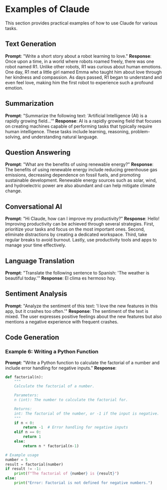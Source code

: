 # Examples of Claude

This section provides practical examples of how to use Claude for various tasks.

## Text Generation
**Prompt**: "Write a short story about a robot learning to love."
**Response**:
Once upon a time, in a world where robots roamed freely, there was one robot named R1. Unlike other robots, R1 was curious about human emotions. One day, R1 met a little girl named Emma who taught him about love through her kindness and compassion. As days passed, R1 began to understand and even feel love, making him the first robot to experience such a profound emotion.


## Summarization
**Prompt**: "Summarize the following text: 'Artificial Intelligence (AI) is a rapidly growing field...'"
**Response**: 
AI is a rapidly growing field that focuses on creating machines capable of performing tasks that typically require human intelligence. These tasks include learning, reasoning, problem-solving, and understanding natural language.


## Question Answering
**Prompt**: "What are the benefits of using renewable energy?"
**Response**: 
The benefits of using renewable energy include reducing greenhouse gas emissions, decreasing dependence on fossil fuels, and promoting sustainable development. Renewable energy sources such as solar, wind, and hydroelectric power are also abundant and can help mitigate climate change.


## Conversational AI
**Prompt**: "Hi Claude, how can I improve my productivity?"
**Response**: 
Hello! Improving productivity can be achieved through several strategies. First, prioritize your tasks and focus on the most important ones. Second, eliminate distractions by creating a dedicated workspace. Third, take regular breaks to avoid burnout. Lastly, use productivity tools and apps to manage your time effectively.


## Language Translation
**Prompt**: "Translate the following sentence to Spanish: 'The weather is beautiful today.'"
**Response**: 
El clima es hermoso hoy.


## Sentiment Analysis
**Prompt**: "Analyze the sentiment of this text: 'I love the new features in this app, but it crashes too often.'"
**Response**: 
The sentiment of the text is mixed. The user expresses positive feelings about the new features but also mentions a negative experience with frequent crashes.


## Code Generation
### Example 6: Writing a Python Function
**Prompt**: "Write a Python function to calculate the factorial of a number and include error handling for negative inputs."
**Response**:
```python
def factorial(n):
    """
    Calculate the factorial of a number.

    Parameters:
    n (int): The number to calculate the factorial for.

    Returns:
    int: The factorial of the number, or -1 if the input is negative.
    """
    if n < 0:
        return -1  # Error handling for negative inputs
    elif n == 0:
        return 1
    else:
        return n * factorial(n-1)

# Example usage
number = 5
result = factorial(number)
if result != -1:
    print(f"The factorial of {number} is {result}")
else:
    print("Error: Factorial is not defined for negative numbers.")

